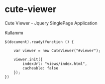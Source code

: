 # cute-viewer
Cute Viewer - Jquery SinglePage Application


Kullanımı

```
$(document).ready(function () {

    var viewer = new CuteViewer("#viewer");

    viewer.init({
        indexUrl: "views/index.html",
        cacheable: false
    });
})

```
